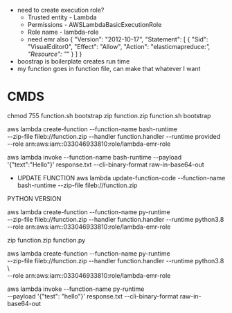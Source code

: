 * need to create execution role? 
    * Trusted entity - Lambda
    * Permissions - AWSLambdaBasicExecutionRole
    * Role name - lambda-role
    * need emr also
 {
    "Version": "2012-10-17",
    "Statement": [
        {
            "Sid": "VisualEditor0",
            "Effect": "Allow",
            "Action": "elasticmapreduce:*",
            "Resource": "*"
        }
    ]
}
* boostrap is boilerplate creates run time 
* my function goes in function file, can make that whatever I want


# CMDS
chmod 755 function.sh bootstrap
zip function.zip function.sh bootstrap

aws lambda create-function --function-name bash-runtime \
--zip-file fileb://function.zip --handler function.handler --runtime provided \
--role arn:aws:iam::033046933810:role/lambda-emr-role

aws lambda invoke --function-name bash-runtime --payload '{"text":"Hello"}'
response.txt --cli-binary-format raw-in-base64-out

* UPDATE FUNCTION
aws lambda update-function-code --function-name bash-runtime --zip-file
fileb://function.zip

PYTHON VERSION

aws lambda create-function --function-name py-runtime \
--zip-file fileb://function.zip --handler function.handler --runtime python3.8 \
--role arn:aws:iam::033046933810:role/lambda-emr-role

zip function.zip function.py

aws lambda create-function --function-name py-runtime \
--zip-file fileb://function.zip --handler function.handler --runtime python3.8 \                              
--role arn:aws:iam::033046933810:role/lambda-emr-role

aws lambda invoke --function-name py-runtime \
--payload '{"test": "hello"}' response.txt --cli-binary-format raw-in-base64-out



